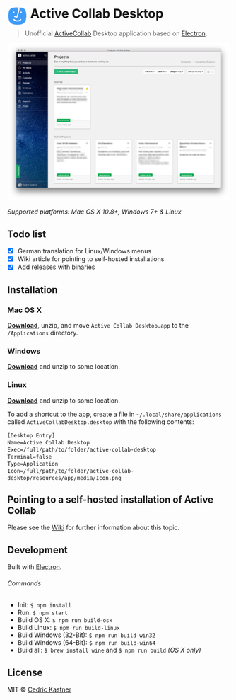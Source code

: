 # <img src="media/Icon.png" width="45" align="left">&nbsp;Active Collab Desktop

> Unofficial [ActiveCollab](https://www.activecollab.com) Desktop application based on [Electron](http://electron.atom.io).

[![](media/Screenshot.png)](https://github.com/nurtext/active-collab-desktop/releases/latest)

*Supported platforms: Mac OS X 10.8+, Windows 7+ & Linux*

## Todo list

- [x] German translation for Linux/Windows menus
- [x] Wiki article for pointing to self-hosted installations
- [x] Add releases with binaries

## Installation

### Mac OS X

[**Download**](https://github.com/nurtext/active-collab-desktop/releases/latest), unzip, and move `Active Collab Desktop.app` to the `/Applications` directory.

### Windows

[**Download**](https://github.com/nurtext/active-collab-desktop/releases/latest) and unzip to some location.

### Linux

[**Download**](https://github.com/nurtext/active-collab-desktop/releases/latest) and unzip to some location.

To add a shortcut to the app, create a file in `~/.local/share/applications` called `ActiveCollabDesktop.desktop` with the following contents:

```
[Desktop Entry]
Name=Active Collab Desktop
Exec=/full/path/to/folder/active-collab-desktop
Terminal=false
Type=Application
Icon=/full/path/to/folder/active-collab-desktop/resources/app/media/Icon.png
```

## Pointing to a self-hosted installation of Active Collab

Please see the [Wiki](https://github.com/nurtext/active-collab-desktop/wiki) for further information about this topic.

## Development

Built with [Electron](http://electron.atom.io).

###### Commands

- Init: `$ npm install`
- Run: `$ npm start`
- Build OS X: `$ npm run build-osx`
- Build Linux: `$ npm run build-linux`
- Build Windows (32-Bit): `$ npm run build-win32`
- Build Windows (64-Bit): `$ npm run build-win64`
- Build all: `$ brew install wine` and `$ npm run build` *(OS X only)*


## License

MIT © [Cedric Kastner](http://github.com/nurtext)
